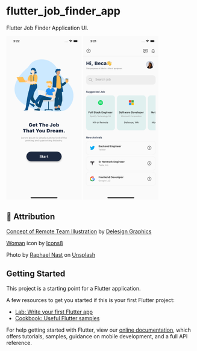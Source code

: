 # flutter_job_finder_app

Flutter Job Finder Application UI.

<img width="200" alt="screenshot" src="/assets/screenshots/jobfinder-splash.png"> <img width="200" alt="screenshot" src="/assets/screenshots/jobfinder-home.png">

## 👏 Attribution
<a href="https://iconscout.com/illustrations/concept" target="_blank">Concept of Remote Team Illustration</a> by <a href="https://iconscout.com/contributors/delesign" target="_blank">Delesign Graphics</a>

<a target="_blank" href="https://icons8.com/icon/SSfJ7MRp9qFs/woman">Woman</a> icon by <a target="_blank" href="https://icons8.com">Icons8</a>

Photo by <a href="https://unsplash.com/@apollon?utm_source=unsplash&utm_medium=referral&utm_content=creditCopyText">Raphael Nast</a> on <a href="https://unsplash.com/s/photos/woman?utm_source=unsplash&utm_medium=referral&utm_content=creditCopyText">Unsplash</a>

## Getting Started

This project is a starting point for a Flutter application.

A few resources to get you started if this is your first Flutter project:

- [Lab: Write your first Flutter app](https://flutter.dev/docs/get-started/codelab)
- [Cookbook: Useful Flutter samples](https://flutter.dev/docs/cookbook)

For help getting started with Flutter, view our
[online documentation](https://flutter.dev/docs), which offers tutorials,
samples, guidance on mobile development, and a full API reference.
